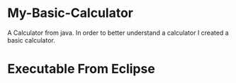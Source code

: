 # My-Basic-Calculator
A Calculator from java.
In order to better understand a calculator I created a basic calculator. 

# Executable From Eclipse
